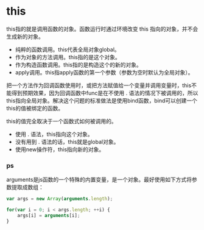 # this

this指的就是调用函数的对象。函数运行时通过环境改变 this 指向的对象，并不会生成新的对象。

* 纯粹的函数调用。this代表全局对象global。
* 作为对象的方法调用。this指的是这个对象。
* 作为构造函数调用。this指的是构造这个的新的对象。
* apply调用。this指apply函数的第一个参数（参数为空时默认为全局对象）。

把一个方法作为回调函数使用时，或把方法赋值给一个变量并调用变量时，this不能得到预期效果，因为回调函数中func是在不使用 . 语法的情况下被调用的，所以this指向全局对象。解决这个问题的标准做法是使用bind函数，bind可以创建一个this的值被绑定的函数。

this的值完全取决于一个函数式如何被调用的。

* 使用 . 语法，this指向这个对象。
* 没有用到 . 语法的话，this就是global对象。
* 使用new操作符，this指向新的对象。

### ps

arguments是js函数的一个特殊的内置变量，是一个对象。最好使用如下方式将参数提取成数组：

```javascript
var args = new Array(arguments.length);

for(var i = 0; i < args.length; ++i) {
    args[i] = arguments[i];
}
```

